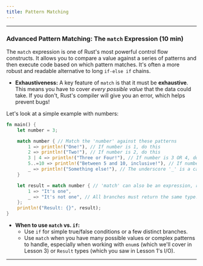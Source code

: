 ```yaml
---
title: Pattern Matching
---
```


---

### Advanced Pattern Matching: The `match` Expression (10 min)

The `match` expression is one of Rust's most powerful control flow constructs. It allows you to compare a value against a series of patterns and then execute code based on which pattern matches. It's often a more robust and readable alternative to long `if-else if` chains.

- **Exhaustiveness:** A key feature of `match` is that it must be **exhaustive**. This means you have to cover _every possible value_ that the data could take. If you don't, Rust's compiler will give you an error, which helps prevent bugs\!

Let's look at a simple example with numbers:

```rust
fn main() {
    let number = 3;

    match number { // Match the 'number' against these patterns
        1 => println!("One!"), // If number is 1, do this
        2 => println!("Two!"), // If number is 2, do this
        3 | 4 => println!("Three or Four!"), // If number is 3 OR 4, do this (multiple patterns)
        5..=10 => println!("Between 5 and 10, inclusive!"), // If number is in this range
        _ => println!("Something else!"), // The underscore '_' is a catch-all pattern (like 'default' in switch)
    }

    let result = match number { // 'match' can also be an expression, returning a value
        1 => "It's one",
        _ => "It's not one", // All branches must return the same type!
    };
    println!("Result: {}", result);
}
```

- **When to use `match` vs. `if`:**
  - Use `if` for simple true/false conditions or a few distinct branches.
  - Use `match` when you have many possible values or complex patterns to handle, especially when working with `enum`s (which we'll cover in Lesson 3) or `Result` types (which you saw in Lesson 1's I/O).

---
